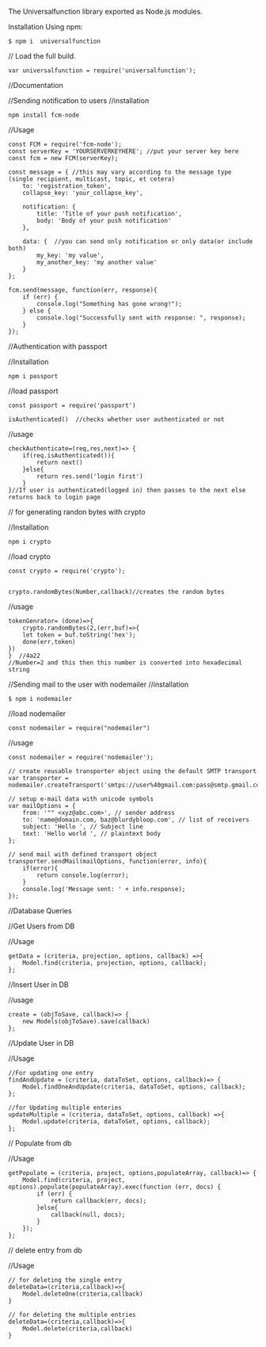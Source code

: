 The Universalfunction library exported as Node.js modules.


Installation Using npm:

    $ npm i  universalfunction

// Load the full build.

    var universalfunction = require('universalfunction');





//Documentation



//Sending notification to users 
//installation

    npm install fcm-node

//Usage

    const FCM = require('fcm-node');
    const serverKey = 'YOURSERVERKEYHERE'; //put your server key here
    const fcm = new FCM(serverKey);
 
    const message = { //this may vary according to the message type (single recipient, multicast, topic, et cetera)
        to: 'registration_token', 
        collapse_key: 'your_collapse_key',
        
        notification: {
            title: 'Title of your push notification', 
            body: 'Body of your push notification' 
        },
        
        data: {  //you can send only notification or only data(or include both)
            my_key: 'my value',
            my_another_key: 'my another value'
        }
    };
    
    fcm.send(message, function(err, response){
        if (err) {
            console.log("Something has gone wrong!");
        } else {
            console.log("Successfully sent with response: ", response);
        }
    });




//Authentication with passport

//Installation

    npm i passport

//load passport

    const passport = require('passport')

    isAuthenticated()  //checks whether user authenticated or not

//usage

    checkAuthenticate=(req,res,next)=> {
        if(req.isAuthenticated()){
            return next()
        }else{
            return res.send('login first')
        }
    }//If user is authenticated(logged in) then passes to the next else returns back to login page



// for generating randon bytes with crypto

//Installation

    npm i crypto

//load crypto

    const crypto = require('crypto');


    crypto.randomBytes(Number,callback)//creates the random bytes


//usage

    tokenGenrator= (done)=>{
        crypto.randomBytes(2,(err,buf)=>{
        let token = buf.toString('hex');
        done(err,token)
    })
    }  //4a22
    //Number=2 and this then this number is converted into hexadecimal string




//Sending mail to the user with nodemailer
//installation

    $ npm i nodemailer

//load nodemailer

    const nodemailer = require("nodemailer")

//usage

    const nodemailer = require('nodemailer');

    // create reusable transporter object using the default SMTP transport
    var transporter = nodemailer.createTransport('smtps://user%40gmail.com:pass@smtp.gmail.com');

    // setup e-mail data with unicode symbols
    var mailOptions = {
        from: '"" <xyz@abc.com>', // sender address
        to: 'name@domain.com, baz@blurdybloop.com', // list of receivers
        subject: 'Hello ', // Subject line
        text: 'Hello world ', // plaintext body
    };

    // send mail with defined transport object
    transporter.sendMail(mailOptions, function(error, info){
        if(error){
            return console.log(error);
        }
        console.log('Message sent: ' + info.response);
    });





//Database Queries

//Get Users from DB

//Usage 

    getData = (criteria, projection, options, callback) =>{
        Model.find(criteria, projection, options, callback);
    };

//Insert User in DB

//usage

    create = (objToSave, callback)=> {
        new Models(objToSave).save(callback)
    };

//Update User in DB

//Usage

    //For updating one entry
    findAndUpdate = (criteria, dataToSet, options, callback)=> {
        Model.findOneAndUpdate(criteria, dataToSet, options, callback);
    };

    //for Updating multiple enteries
    updateMultiple = (criteria, dataToSet, options, callback) =>{
        Model.update(criteria, dataToSet, options, callback);
    };


// Populate from db

//Usage

    getPopulate = (criteria, project, options,populateArray, callback)=> {
        Model.find(criteria, project, options).populate(populateArray).exec(function (err, docs) {
            if (err) {
                return callback(err, docs);
            }else{
                callback(null, docs);
            }
        });
    };

// delete entry from db

//Usage

    // for deleting the single entry
    deleteData=(criteria,callback)=>{
        Model.deleteOne(criteria,callback)
    }

    // for deleting the multiple entries
    deleteData=(criteria,callback)=>{
        Model.delete(criteria,callback)
    }